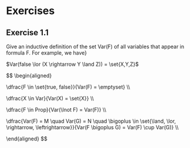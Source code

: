 # Exercises

## Exercise 1.1
Give an inductive definition of the set Var(F) of all variables that appear in formula F. For example, we have}

$Var(false \lor (X \rightarrow Y \land Z)) = \set{X,Y,Z}$

$$
\begin{aligned}

\dfrac{F \in \set{true, false}}{Var(F) = \emptyset} \\\\

\dfrac{X \in Var}{Var(X) = \set{X}} \\\\

\dfrac{F \in Prop}{Var(\lnot F) = Var(F)} \\\\

\dfrac{Var(F) = M \quad Var(G) = N \quad \bigoplus \in \set{\land, \lor, \rightarrow, \leftrightarrow}}{Var(F \bigoplus G) = Var(F) \cup Var(G)} \\\\

\end{aligned}
$$

